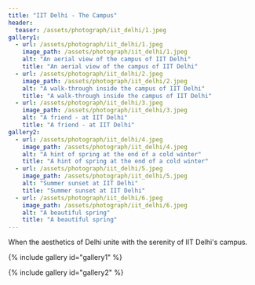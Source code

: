 ```yaml
---
title: "IIT Delhi - The Campus"
header:
  teaser: /assets/photograph/iit_delhi/1.jpeg
gallery1:
  - url: /assets/photograph/iit_delhi/1.jpeg
    image_path: /assets/photograph/iit_delhi/1.jpeg
    alt: "An aerial view of the campus of IIT Delhi"
    title: "An aerial view of the campus of IIT Delhi"
  - url: /assets/photograph/iit_delhi/2.jpeg
    image_path: /assets/photograph/iit_delhi/2.jpeg
    alt: "A walk-through inside the campus of IIT Delhi"
    title: "A walk-through inside the campus of IIT Delhi"
  - url: /assets/photograph/iit_delhi/3.jpeg
    image_path: /assets/photograph/iit_delhi/3.jpeg
    alt: "A friend - at IIT Delhi"
    title: "A friend - at IIT Delhi"
gallery2:
  - url: /assets/photograph/iit_delhi/4.jpeg
    image_path: /assets/photograph/iit_delhi/4.jpeg
    alt: "A hint of spring at the end of a cold winter"
    title: "A hint of spring at the end of a cold winter"
  - url: /assets/photograph/iit_delhi/5.jpeg
    image_path: /assets/photograph/iit_delhi/5.jpeg
    alt: "Summer sunset at IIT Delhi"
    title: "Summer sunset at IIT Delhi"
  - url: /assets/photograph/iit_delhi/6.jpeg
    image_path: /assets/photograph/iit_delhi/6.jpeg
    alt: "A beautiful spring"
    title: "A beautiful spring"
---
```

When the aesthetics of Delhi unite with the serenity of IIT Delhi's campus.

{% include gallery id="gallery1" %}

{% include gallery id="gallery2" %}
